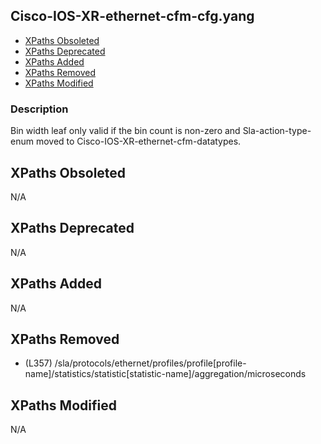 ## Cisco-IOS-XR-ethernet-cfm-cfg.yang

- [XPaths Obsoleted](#xpaths-obsoleted)
- [XPaths Deprecated](#xpaths-deprecated)
- [XPaths Added](#xpaths-added)
- [XPaths Removed](#xpaths-removed)
- [XPaths Modified](#xpaths-modified)

### Description

Bin width leaf only valid if the bin count is non-zero and Sla-action-type-enum moved to Cisco-IOS-XR-ethernet-cfm-datatypes.

## XPaths Obsoleted

N/A

## XPaths Deprecated

N/A

## XPaths Added

N/A

## XPaths Removed

- (L357)	/sla/protocols/ethernet/profiles/profile[profile-name]/statistics/statistic[statistic-name]/aggregation/microseconds

## XPaths Modified

N/A

